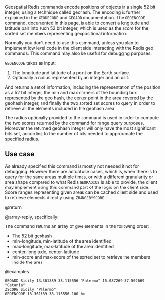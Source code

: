 Geospatial Redis commands encode positions of objects in a single 52 bit
integer, using a technique called geohash. The encoding is further explained in
the `GEODECODE` and `GEOADD` documentation. The `GEOENCODE` command, documented
in this page, is able to convert a longitude and latitude pair into such 52 bit
integer, which is used as the _score_ for the sorted set members representing
geopositional information.

Normally you don't need to use this command, unless you plan to implement low
level code in the client side interacting with the Redis geo commands. This
command may also be useful for debugging purposes.

`GEOENCODE` takes as input:

1. The longitude and latitude of a point on the Earth surface.
2. Optionally a radius represented by an integer and an unit.

And returns a set of information, including the representation of the position
as a 52 bit integer, the min and max corners of the bounding box represented by
the geo hash, the center point in the area covered by the geohash integer, and
finally the two sorted set scores to query in order to retrieve all the elements
included in the geohash area.

The radius optionally provided to the command is used in order to compute the
two scores returned by the command for range query purposes. Moreover the
returned geohash integer will only have the most significant bits set, according
to the number of bits needed to approximate the specified radius.

## Use case

As already specified this command is mostly not needed if not for debugging.
However there are actual use cases, which is, when there is to query for the
same areas multiple times, or with a different granularity or area shape
compared to what Redis `GEORADIUS` is able to provide, the client may implement
using this command part of the logic on the client side. Score ranges
representing given areas can be cached client side and used to retrieve elements
directly using `ZRANGEBYSCORE`.

@return

@array-reply, specifically:

The command returns an array of give elements in the following order:

- The 52 bit geohash
- min-longitude, min-latitude of the area identified
- max-longitude, max-latitude of the area identified
- center-longitude, center-latitude
- min-score and max-score of the sorted set to retrieve the members inside the
  area

@examples

```cli
GEOADD Sicily 13.361389 38.115556 "Palermo" 15.087269 37.502669 "Catania"
ZSCORE Sicily "Palermo"
GEOENCODE 13.361389 38.115556 100 km
```

